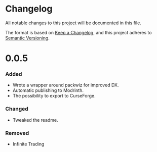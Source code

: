 # Changelog
All notable changes to this project will be documented in this file.

The format is based on [Keep a Changelog](https://keepachangelog.com/en/1.0.0/),
and this project adheres to [Semantic Versioning](https://semver.org/spec/v2.0.0.html).

# 0.0.5
### Added
- Wrote a wrapper around packwiz for improved DX.
- Automatic publishing to Modrinth.
- The possibility to export to CurseForge.

### Changed
- Tweaked the readme.

### Removed
- Infinite Trading
